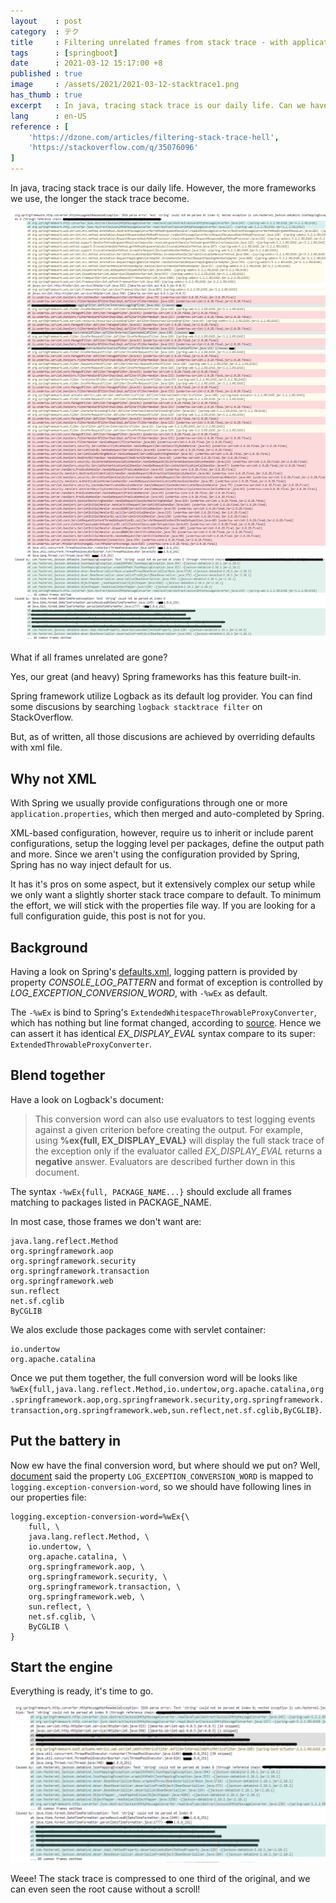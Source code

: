 ```yaml
---
layout    : post
category  : テク
title     : Filtering unrelated frames from stack trace - with application.properties
tags      : [springboot]
date      : 2021-03-12 15:17:00 +8
published : true
image     : /assets/2021/2021-03-12-stacktrace1.png
has_thumb : true
excerpt   : In java, tracing stack trace is our daily life. Can we have a clear stack trace with all frames unrelated removed?
lang      : en-US
reference : [
    'https://dzone.com/articles/filtering-stack-trace-hell',
    'https://stackoverflow.com/q/35076096'
]
---
```


In java, tracing stack trace is our daily life. However, the more frameworks we use, the longer the stack trace become.

![vanilla flavor stack trace](/assets/2021/2021-03-12-stacktrace1.png)

What if all frames unrelated are gone?

<!--more-->

Yes, our great (and heavy) Spring frameworks has this feature built-in.

Spring framework utilize Logback as its default log provider. You can find some discusions by searching `logback stacktrace filter` on StackOverflow.

But, as of written, all those discusions are achieved by overriding defaults with xml file.

## Why not XML

With Spring we usually provide configurations through one or more `application.properties`, which then merged and auto-completed by Spring.

XML-based configuration, however, require us to inherit or include parent configurations, setup the logging level per packages, define the output path and more. Since we aren't using the configuration provided by Spring, Spring has no way inject default for us.

It has it's pros on some aspect, but it extensively complex our setup while we only want a slightly shorter stack trace compare to default. To minimum the effort, we will stick with the properties file way. If you are looking for a full configuration guide, this post is not for you.

## Background

Having a look on Spring's [defaults.xml][src-logback-default], logging pattern is provided by property *CONSOLE_LOG_PATTERN* and format of exception is controlled by *LOG_EXCEPTION_CONVERSION_WORD*, with `-%wEx` as default.

The `-%wEx` is bind to Spring's `ExtendedWhitespaceThrowableProxyConverter`, which has nothing but line format changed, according to [source][src-logback-wEx]. Hence we can assert it has identical *EX_DISPLAY_EVAL* syntax compare to its super: `ExtendedThrowableProxyConverter`.

## Blend together

Have a look on Logback's document:

> This conversion word can also use evaluators to test logging events against a given criterion before creating the output. For example, using **%ex{full, EX_DISPLAY_EVAL}** will display the full stack trace of the exception only if the evaluator called *EX_DISPLAY_EVAL* returns a **negative** answer. Evaluators are described further down in this document.

The syntax `-%wEx{full, PACKAGE_NAME...}` should exclude all frames matching to packages listed in PACKAGE_NAME.

In most case, those frames we don't want are:

```text
java.lang.reflect.Method
org.springframework.aop
org.springframework.security
org.springframework.transaction
org.springframework.web
sun.reflect
net.sf.cglib
ByCGLIB
```

We alos exclude those packages come with servlet container:

```text
io.undertow
org.apache.catalina
```

Once we put them together, the full conversion word will be looks like `%wEx{full,java.lang.reflect.Method,io.undertow,org.apache.catalina,org.springframework.aop,org.springframework.security,org.springframework.transaction,org.springframework.web,sun.reflect,net.sf.cglib,ByCGLIB}`.

## Put the battery in

Now ew have the final conversion word, but where should we put on? Well, [document][doc-log-config] said the property `LOG_EXCEPTION_CONVERSION_WORD` is mapped to `logging.exception-conversion-word`, so we should have following lines in our properties file:

```properties
logging.exception-conversion-word=%wEx{\
    full, \
    java.lang.reflect.Method, \
    io.undertow, \
    org.apache.catalina, \
    org.springframework.aop, \
    org.springframework.security, \
    org.springframework.transaction, \
    org.springframework.web, \
    sun.reflect, \
    net.sf.cglib, \
    ByCGLIB \
}
```

## Start the engine

Everything is ready, it's time to go.

![light flavor stack trace](/assets/2021/2021-03-12-stacktrace2.png)

Weee! The stack trace is compressed to one third of the original, and we can even seen the root cause without a scroll!

[src-logback-default]: https://github.com/spring-projects/spring-boot/tree/master/spring-boot-project/spring-boot/src/main/resources/org/springframework/boot/logging/logback/defaults.xml

[src-logback-wEx]: https://github.com/spring-projects/spring-boot/blob/master/spring-boot-project/spring-boot/src/main/java/org/springframework/boot/logging/logback/ExtendedWhitespaceThrowableProxyConverter.java

[doc-log-config]: https://docs.spring.io/spring-boot/docs/current/reference/html/spring-boot-features.html#boot-features-custom-log-configuration
